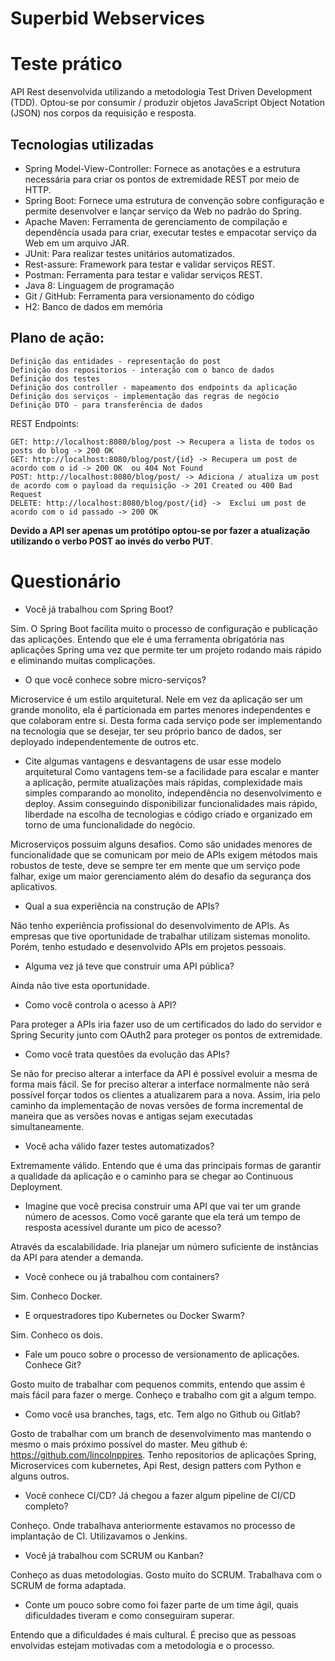 # Superbid Webservices

# Teste prático 

API Rest desenvolvida utilizando a metodologia Test Driven Development (TDD).
Optou-se por consumir / produzir objetos JavaScript Object Notation (JSON) nos corpos da requisição e resposta. 

## Tecnologias utilizadas

* Spring Model-View-Controller: Fornece as anotações e a estrutura necessária para criar os pontos de extremidade REST por meio de HTTP.
* Spring Boot: Fornece uma estrutura de convenção sobre configuração e permite desenvolver e lançar serviço da Web no padrão do Spring.
* Apache Maven: Ferramenta de gerenciamento de compilação e dependência usada para criar, executar testes e empacotar serviço da Web em um arquivo JAR.
* JUnit: Para realizar testes unitários automatizados.
* Rest-assure: Framework para testar e validar serviços REST. 
* Postman: Ferramenta para testar e validar serviços REST. 
* Java 8: Linguagem de programação
* Git / GitHub: Ferramenta para versionamento do código
* H2: Banco de dados em memória

## Plano de ação:
	
	Definição das entidades - representação do post
	Definição dos repositorios - interação com o banco de dados
	Definição dos testes  
	Definição dos controller - mapeamento dos endpoints da aplicação
	Definição dos serviços - implementação das regras de negócio
	Definição DTO - para transferência de dados
		
REST Endpoints:
	
	GET: http://localhost:8080/blog/post -> Recupera a lista de todos os posts do blog -> 200 OK
	GET: http://localhost:8080/blog/post/{id} -> Recupera um post de acordo com o id -> 200 OK  ou 404 Not Found
	POST: http://localhost:8080/blog/post/ -> Adiciona / atualiza um post de acordo com o payload da requisição -> 201 Created ou 400 Bad Request
	DELETE: http://localhost:8080/blog/post/{id} ->  Exclui um post de acordo com o id passado -> 200 OK

**Devido a API ser apenas um protótipo optou-se por fazer a atualização utilizando o verbo POST ao invés do verbo PUT**. 
 
# Questionário

* Você já trabalhou com Spring Boot?

Sim. O Spring Boot facilita muito o processo de configuração e publicação das aplicações. 
Entendo que ele é uma ferramenta obrigatória nas aplicações Spring uma vez que permite ter 
um projeto rodando mais rápido e eliminando muitas complicações.

* O que você conhece sobre micro-serviços?

Microservice é um estilo arquitetural. Nele em vez da aplicação ser um grande monolito, ela é particionada 
em partes menores independentes e que colaboram entre si. Desta forma cada serviço pode ser implementando na 
tecnologia que se desejar, ter seu próprio banco de dados, ser deployado independentemente de outros etc.

* Cite algumas vantagens e desvantagens de usar esse modelo arquitetural
Como vantagens tem-se a facilidade para escalar e manter a aplicação, permite atualizações mais rápidas, 
complexidade mais simples comparando ao monolito, independência no desenvolvimento e deploy. Assim conseguindo disponibilizar funcionalidades mais rápido, 
liberdade na escolha de tecnologias e código criado e organizado em torno de uma funcionalidade do negócio.


Microserviços possuim alguns desafios. Como são unidades menores de funcionalidade que se comunicam por meio de APIs exigem métodos mais robustos de teste, 
deve se sempre ter em mente que um serviço pode falhar, exige um maior gerenciamento além do desafio da segurança dos aplicativos.


* Qual a sua experiência na construção de APIs?

Não tenho experiência profissional do desenvolvimento de APIs. As empresas que tive oportunidade de trabalhar 
utilizam sistemas monolito. Porém, tenho estudado e desenvolvido APIs em projetos pessoais.

* Alguma vez já teve que construir uma API pública?

Ainda não tive esta oportunidade.

* Como você controla o acesso à API?

Para proteger a APIs iria fazer uso de um certificados do lado do servidor e Spring Security junto com OAuth2 para proteger os pontos de extremidade.

* Como você trata questões da evolução das APIs?

Se não for preciso alterar a interface da API é possível evoluir a mesma de forma mais fácil. 
Se for preciso alterar a interface normalmente não será possível forçar todos os clientes a atualizarem para a nova. Assim, 
iria pelo caminho da implementação de novas versões de forma incremental de maneira que as versões novas e antigas sejam executadas simultaneamente. 

* Você acha válido fazer testes automatizados?

Extremamente válido. Entendo que é uma das principais formas de garantir a qualidade da aplicação e o caminho para se chegar ao Continuous Deployment.

* Imagine que você precisa construir uma API que vai ter um grande número de acessos. Como você garante que ela terá um tempo de resposta acessível durante um pico de acesso?

Através da escalabilidade. Iria planejar um número suficiente de instâncias da API para atender a demanda.

* Você conhece ou já trabalhou com containers?

Sim. Conheco Docker.

* E orquestradores tipo Kubernetes ou Docker Swarm?

Sim. Conheco os dois.

* Fale um pouco sobre o processo de versionamento de aplicações. Conhece Git?

Gosto muito de trabalhar com pequenos commits, entendo que assim é mais fácil para fazer o merge.
Conheço e trabalho com git a algum tempo.

* Como você usa branches, tags, etc. Tem algo no Github ou Gitlab?

Gosto de trabalhar com um branch de desenvolvimento mas mantendo o mesmo o mais próximo possível do master. 
Meu github é: https://github.com/lincolnppires. 
Tenho repositorios de aplicações Spring, Microservices com kubernetes, Api Rest, design patters com Python e alguns outros.

* Você conhece CI/CD? Já chegou a fazer algum pipeline de CI/CD completo?

Conheço. Onde trabalhava anteriormente estavamos no processo de implantação de CI. Utilizavamos o Jenkins.

* Você já trabalhou com SCRUM ou Kanban?

Conheço as duas metodologias. Gosto muito do SCRUM. Trabalhava com o SCRUM de forma adaptada.

* Conte um pouco sobre como foi fazer parte de um time ágil, quais dificuldades tiveram e como conseguiram superar.

Entendo que a dificuldades é mais cultural. 
É preciso que as pessoas envolvidas estejam motivadas com a metodologia e o processo.  


